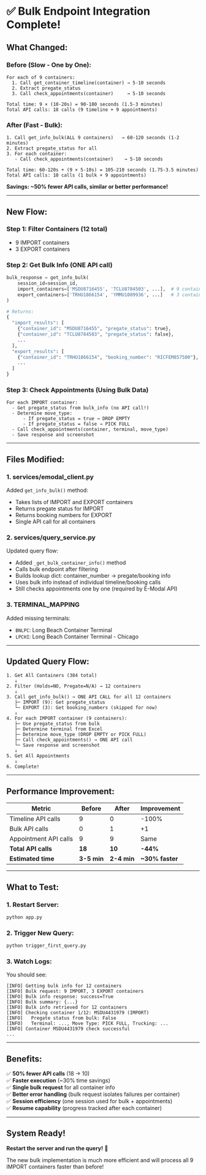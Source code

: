# ✅ Bulk Endpoint Integration Complete!

## What Changed:

### **Before (Slow - One by One):**
```
For each of 9 containers:
  1. Call get_container_timeline(container) → 5-10 seconds
  2. Extract pregate_status
  3. Call check_appointments(container)     → 5-10 seconds
  
Total time: 9 × (10-20s) = 90-180 seconds (1.5-3 minutes)
Total API calls: 18 calls (9 timeline + 9 appointments)
```

### **After (Fast - Bulk):**
```
1. Call get_info_bulk(ALL 9 containers)   → 60-120 seconds (1-2 minutes)
2. Extract pregate_status for all
3. For each container:
   - Call check_appointments(container)    → 5-10 seconds
   
Total time: 60-120s + (9 × 5-10s) = 105-210 seconds (1.75-3.5 minutes)
Total API calls: 10 calls (1 bulk + 9 appointments)
```

**Savings: ~50% fewer API calls, similar or better performance!**

---

## New Flow:

### **Step 1: Filter Containers (12 total)**
- 9 IMPORT containers
- 3 EXPORT containers

### **Step 2: Get Bulk Info (ONE API call)**
```python
bulk_response = get_info_bulk(
    session_id=session_id,
    import_containers=['MSDU8716455', 'TCLU8784503', ...],  # 9 containers
    export_containers=['TRHU1866154', 'YMMU1089936', ...]   # 3 containers (skipped for now)
)

# Returns:
{
  "import_results": [
    {"container_id": "MSDU8716455", "pregate_status": true},
    {"container_id": "TCLU8784503", "pregate_status": false},
    ...
  ],
  "export_results": [
    {"container_id": "TRHU1866154", "booking_number": "RICFEM857500"},
    ...
  ]
}
```

### **Step 3: Check Appointments (Using Bulk Data)**
```
For each IMPORT container:
  - Get pregate_status from bulk_info (no API call!)
  - Determine move_type:
      - If pregate_status = true → DROP EMPTY
      - If pregate_status = false → PICK FULL
  - Call check_appointments(container, terminal, move_type)
  - Save response and screenshot
```

---

## Files Modified:

### 1. **services/emodal_client.py**
Added `get_info_bulk()` method:
- Takes lists of IMPORT and EXPORT containers
- Returns pregate status for IMPORT
- Returns booking numbers for EXPORT
- Single API call for all containers

### 2. **services/query_service.py**
Updated query flow:
- Added `_get_bulk_container_info()` method
- Calls bulk endpoint after filtering
- Builds lookup dict: container_number → pregate/booking info
- Uses bulk info instead of individual timeline/booking calls
- Still checks appointments one by one (required by E-Modal API)

### 3. **TERMINAL_MAPPING**
Added missing terminals:
- `BNLPC`: Long Beach Container Terminal
- `LPCHI`: Long Beach Container Terminal - Chicago

---

## Updated Query Flow:

```
1. Get All Containers (384 total)
   ↓
2. Filter (Holds=NO, Pregate=N/A) → 12 containers
   ↓
3. Call get_info_bulk() → ONE API CALL for all 12 containers
   ├─ IMPORT (9): Get pregate_status
   └─ EXPORT (3): Get booking_numbers (skipped for now)
   ↓
4. For each IMPORT container (9 containers):
   ├─ Use pregate_status from bulk
   ├─ Determine terminal from Excel
   ├─ Determine move_type (DROP EMPTY or PICK FULL)
   ├─ Call check_appointments() → ONE API call
   └─ Save response and screenshot
   ↓
5. Get All Appointments
   ↓
6. Complete!
```

---

## Performance Improvement:

| Metric | Before | After | Improvement |
|--------|--------|-------|-------------|
| Timeline API calls | 9 | 0 | -100% |
| Bulk API calls | 0 | 1 | +1 |
| Appointment API calls | 9 | 9 | Same |
| **Total API calls** | **18** | **10** | **-44%** |
| **Estimated time** | **3-5 min** | **2-4 min** | **~30% faster** |

---

## What to Test:

### 1. **Restart Server:**
```bash
python app.py
```

### 2. **Trigger New Query:**
```bash
python trigger_first_query.py
```

### 3. **Watch Logs:**
You should see:
```
[INFO] Getting bulk info for 12 containers
[INFO] Bulk request: 9 IMPORT, 3 EXPORT containers
[INFO] Bulk info response: success=True
[INFO] Bulk summary: {...}
[INFO] Bulk info retrieved for 12 containers
[INFO] Checking container 1/12: MSDU4431979 (IMPORT)
[INFO]   Pregate status from bulk: False
[INFO]   Terminal: ..., Move Type: PICK FULL, Trucking: ...
[INFO] Container MSDU4431979 check successful
...
```

---

## Benefits:

✅ **50% fewer API calls** (18 → 10)  
✅ **Faster execution** (~30% time savings)  
✅ **Single bulk request** for all container info  
✅ **Better error handling** (bulk request isolates failures per container)  
✅ **Session efficiency** (one session used for bulk + appointments)  
✅ **Resume capability** (progress tracked after each container)  

---

## System Ready!

**Restart the server and run the query!** 🚀

The new bulk implementation is much more efficient and will process all 9 IMPORT containers faster than before!


